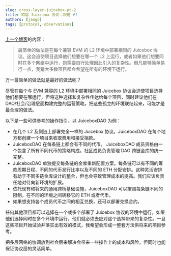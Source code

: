 ```yaml
---
slug: cross-layer-juicebox-pt-2
title: 跨层 Juicebox 协议：跟进 #1
authors: [jango]
tags: [protocol, observations]
---
```


[上一个博客](https://docs.juicebox.money/zh/blog/multi-layer-juicebox/)的内容：
> 最简单的做法是在每个兼容 EVM 的 L2 环境中部署相同的 Juicebox 协议。这会迫使项目选择他们想要在哪一个 L2 上运行，或者如果他们想要同时在多个网络中运行，则需要自行处理因此引入的复杂性。但凡能够简单易行一点，我猜大多数项目都会希望在所有的环境下运行。

万一最简单的做法就是最好的做法呢？

尽管在每个与 EVM 兼容的 L2 环境中部署相同的 Juicebox 协议会迫使项目选择他们想要在哪运行，但将这种选择和复杂性传达给每个项目，同时建议他们在 DAO/社会/治理层面构建完整的运营策略，把这些孤立的环境联结起来，可能才是最合理的做法。

以下是一些可供参考的操作指引，以 JuiceboxDAO 为例：

- 在几个 L2 及侧链上部署完全一样的 Juicebox 协议。JuiceboxDAO 在每个地方都创建一个项目来收取费用和接受捐款。
- JuiceboxDAO 在每条链上都会有不同的代币。 JuiceboxDAO 成员资格由一个包含了所有不同代币的策略构成。社区成员负责管理 DAO 跨链金库的统一完整。
- JuiceboxDAO 单独提交每条链的金库重新配置方案。每条链可以有不同的筹款周期日程、不同的代币发行比率以及不同的 ETH 分配安排。这种灵活安排有助于不同多链金库设计的整合，但也会导致管理成本的提高。我们应该负责任地对待向新环境的扩展。
- 依托现有和将来的通用跨桥基础设施，JuiceboxDAO 可以按照每条链不同的限制，在不同的环境之间转移它的 ETH 或者代币。
- 如果想支持各个成员代币之间的相互兑换，还可以部署兑换合约。

任何其他项目都可以选择在一个或多个部署了 Juicebox 协议的环境中运行。如果他们选择同时在多个环境中运行，他们就必须去应对这个选择带来的复杂性。一旦这些项目开始试验并落实出有效的模式，我希望会形成一整套方法供将来的项目参考。

把多层网络的协调放到社会层来解决会带来一些操作上的成本和风险，但同时也能保证协议层的灵活简单。
